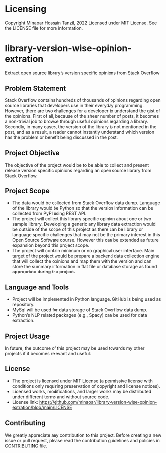 # Licensing
Copyright Minaoar Hossain Tanzil, 2022 Licensed under MIT License.
See the LICENSE file for more information.

# library-version-wise-opinion-extration
Extract open source library’s version specific opinions from Stack Overflow


## Problem Statement
Stack Overflow contains hundreds of thousands of opinions regarding open source libraries that developers use in their everyday programming. However, there are two challenges for a developer to understand the gist of the opinions. First of all, because of the sheer number of posts, it becomes a non-trivial job to browse through useful opinions regarding a library. Secondly, in many cases, the version of the library is not mentioned in the post, and as a result, a reader cannot instantly understand which version has the problem or benefit being discussed in the post.

## Project Objective
The objective of the project would be to be able to collect and present release version specific opinions regarding an open source library from Stack Overflow.

## Project Scope
- The data would be collected from Stack Overflow data dump. Language of the library would be Python so that the version information can be collected from PyPI using REST API.
- The project will collect this library specific opinion about one or two sample library. Developing a generic any library data extraction would be outside of the scope of this project as there can be library or language specific challenges that may not be the primary interest in this Open Source Software course. However this can be extended as future expansion beyond this project scope.
- The project will contain minimum or no graphical user interface. Main target of the project would be prepare a backend data collection engine that will collect the opinions and map them with the version and can store the summary information in flat file or database storage as found appropriate during the project.

## Language and Tools
- Project will be implemented in Python language. GitHub is being used as repository.
- MySql will be used for data storage of Stack Overflow data dump.
- Python’s NLP related packages (e.g., Spacy) can be used for data extraction.

## Project Usage
In future, the outcome of this project may be used towards my other projects if it becomes relevant and useful. 

## License
- The project is licensed under MIT License (a permissive license with conditions only requiring preservation of copyright and license notices). 
- Licensed works, modifications, and larger works may be distributed under different terms and without source code.
- License link: https://github.com/minaoar/library-version-wise-opinion-extration/blob/main/LICENSE

## Contributing
We greatly appreciate any contribution to this project. Before creating a new issue or pull request, 
please read the contribution guidelines and policies in [CONTRIBUTING](https://github.com/minaoar/library-version-wise-opinion-extration/blob/main/CONTRIBUTING.md) file.
